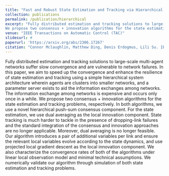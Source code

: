 ```yaml
---
title: "Fast and Robust State Estimation and Tracking via Hierarchical Learning"
collection: publications
permalink: /publication/hierarchical
excerpt: "Fully distributed estimation and tracking solutions to large-scale multi-agent networks suffer slow convergence and are vulnerable to network failures. In this paper, we aim to speed up the convergence and enhance the resilience of state estimation and tracking using a simple hierarchical system architecture wherein agents are clusters into smaller networks, and a parameter server exists to aid the information exchanges among networks. The information exchange among networks is expensive and occurs only once in a while.
We propose two consensus + innovation algorithms for the state estimation and tracking problems, respectively. In both algorithms, we use a novel hierarchical push-sum consensus component. For the state estimation, we use dual averaging as the local innovation component. State tracking is much harder to tackle in the presence of dropping-link failures and the standard integration of the consensus and innovation approaches are no longer applicable. Moreover, dual averaging is no longer feasible. Our algorithm introduces a pair of additional variables per link and ensure the relevant local variables evolve according to the state dynamics, and use projected local gradient descent as the local innovation component. We also characterize the convergence rates of both of the algorithms under linear local observation model and minimal technical assumptions. We numerically validate our algorithm through simulation of both state estimation and tracking problems."
venue: "IEEE Transactions on Automatic Control (TAC)"
slidesurl: #
paperurl: 'https://arxiv.org/abs/2306.17267'
citation: "Connor Mclaughlin, Matthew Ding, Denis Erdogmus, Lili Su. IEEE Transactions on Automatic Control (TAC, Conditional Acceptance)."
---
```


Fully distributed estimation and tracking solutions to large-scale multi-agent networks suffer slow convergence and are vulnerable to network failures. In this paper, we aim to speed up the convergence and enhance the resilience of state estimation and tracking using a simple hierarchical system architecture wherein agents are clusters into smaller networks, and a parameter server exists to aid the information exchanges among networks. The information exchange among networks is expensive and occurs only once in a while.
We propose two consensus + innovation algorithms for the state estimation and tracking problems, respectively. In both algorithms, we use a novel hierarchical push-sum consensus component. For the state estimation, we use dual averaging as the local innovation component. State tracking is much harder to tackle in the presence of dropping-link failures and the standard integration of the consensus and innovation approaches are no longer applicable. Moreover, dual averaging is no longer feasible. Our algorithm introduces a pair of additional variables per link and ensure the relevant local variables evolve according to the state dynamics, and use projected local gradient descent as the local innovation component. We also characterize the convergence rates of both of the algorithms under linear local observation model and minimal technical assumptions. We numerically validate our algorithm through simulation of both state estimation and tracking problems.